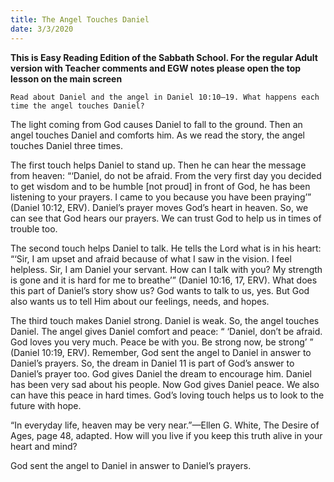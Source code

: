 ```yaml
---
title: The Angel Touches Daniel
date: 3/3/2020
---
```


 **This is Easy Reading Edition of the Sabbath School. For the regular Adult version with Teacher comments and EGW notes please open the top lesson on the main screen** 

`Read about Daniel and the angel in Daniel 10:10–19. What happens each time the angel touches Daniel?`

The light coming from God causes Daniel to fall to the ground. Then an angel touches Daniel and comforts him. As we read the story, the angel touches Daniel three times.

The first touch helps Daniel to stand up. Then he can hear the message from heaven: “‘Daniel, do not be afraid. From the very first day you decided to get wisdom and to be humble [not proud] in front of God, he has been listening to your prayers. I came to you because you have been praying’” (Daniel 10:12, ERV). Daniel’s prayer moves God’s heart in heaven. So, we can see that God hears our prayers. We can trust God to help us in times of trouble too.

The second touch helps Daniel to talk. He tells the Lord what is in his heart: “‘Sir, I am upset and afraid because of what I saw in the vision. I feel helpless. Sir, I am Daniel your servant. How can I talk with you? My strength is gone and it is hard for me to breathe’” (Daniel 10:16, 17, ERV). What does this part of Daniel’s story show us? God wants to talk to us, yes. But God also wants us to tell Him about our feelings, needs, and hopes.

The third touch makes Daniel strong. Daniel is weak. So, the angel touches Daniel. The angel gives Daniel comfort and peace: “ ‘Daniel, don’t be afraid. God loves you very much. Peace be with you. Be strong now, be strong’ ” (Daniel 10:19, ERV). Remember, God sent the angel to Daniel in answer to Daniel’s prayers. So, the dream in Daniel 11 is part of God’s answer to Daniel’s prayer too. God gives Daniel the dream to encourage him. Daniel has been very sad about his people. Now God gives Daniel peace. We also can have this peace in hard times. God’s loving touch helps us to look to the future with hope.

“In everyday life, heaven may be very near.”—Ellen G. White, The Desire of Ages, page 48, adapted. How will you live if you keep this truth alive in your heart and mind?

God sent the angel to Daniel in answer to Daniel’s prayers.
